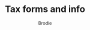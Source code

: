 ---
layout: post
title: Tax forms and info
author: Brodie
section: resources
categories: [resources, brodie]
audience: ""
keywords: ""
goals: ""
actions: ""
---